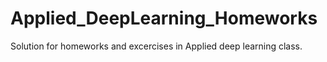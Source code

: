 # Applied_DeepLearning_Homeworks
Solution for homeworks and excercises in Applied deep learning class.
